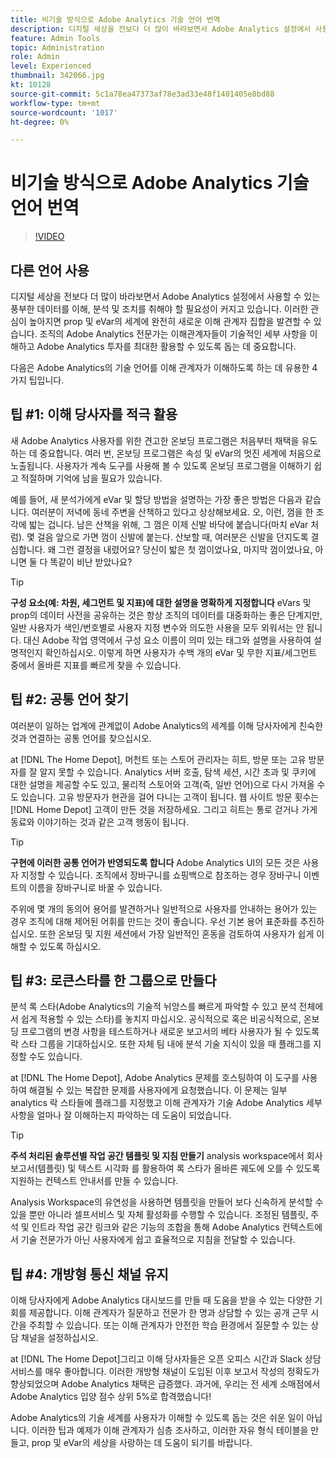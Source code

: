 ```yaml
---
title: 비기술 방식으로 Adobe Analytics 기술 언어 번역
description: 디지털 세상을 전보다 더 많이 바라보면서 Adobe Analytics 설정에서 사용할 수 있는 풍부한 데이터를 이해, 분석 및 조치를 취해야 할 필요성이 커지고 있습니다. 이러한 관심이 높아지면 prop 및 eVar의 세계에 완전히 새로운 이해 관계자 집합을 발견할 수 있습니다. 조직의 Adobe Analytics 전문가는 이해관계자들이 기술적인 세부 사항을 이해하고 Adobe Analytics 투자를 최대한 활용할 수 있도록 돕는 데 중요합니다.
feature: Admin Tools
topic: Administration
role: Admin
level: Experienced
thumbnail: 342066.jpg
kt: 10128
source-git-commit: 5c1a78ea47373af78e3ad33e48f1401405e8bd88
workflow-type: tm+mt
source-wordcount: '1017'
ht-degree: 0%

---
```



# 비기술 방식으로 Adobe Analytics 기술 언어 번역

>[!VIDEO](https://video.tv.adobe.com/v/342066/?quality=12&learn=on)

## 다른 언어 사용

디지털 세상을 전보다 더 많이 바라보면서 Adobe Analytics 설정에서 사용할 수 있는 풍부한 데이터를 이해, 분석 및 조치를 취해야 할 필요성이 커지고 있습니다. 이러한 관심이 높아지면 prop 및 eVar의 세계에 완전히 새로운 이해 관계자 집합을 발견할 수 있습니다. 조직의 Adobe Analytics 전문가는 이해관계자들이 기술적인 세부 사항을 이해하고 Adobe Analytics 투자를 최대한 활용할 수 있도록 돕는 데 중요합니다.

다음은 Adobe Analytics의 기술 언어를 이해 관계자가 이해하도록 하는 데 유용한 4가지 팁입니다.

## 팁 #1: 이해 당사자를 적극 활용

새 Adobe Analytics 사용자를 위한 견고한 온보딩 프로그램은 처음부터 채택을 유도하는 데 중요합니다. 여러 번, 온보딩 프로그램은 속성 및 eVar의 멋진 세계에 처음으로 노출됩니다. 사용자가 계속 도구를 사용해 볼 수 있도록 온보딩 프로그램을 이해하기 쉽고 적절하며 기억에 남을 필요가 있습니다.

예를 들어, 새 분석가에게 eVar 및 할당 방법을 설명하는 가장 좋은 방법은 다음과 같습니다. 여러분이 저녁에 동네 주변을 산책하고 있다고 상상해보세요. 오, 이런, 껌을 한 조각에 밟는 겁니다. 남은 산책을 위해, 그 껌은 이제 신발 바닥에 붙습니다(마치 eVar 처럼). 몇 걸음 앞으로 가면 껌이 신발에 붙는다. 산보할 때, 여러분은 신발을 던지도록 결심합니다. 왜 그런 결정을 내렸어요? 당신이 밟은 첫 껌이었나요, 마지막 껌이었나요, 아니면 둘 다 똑같이 비난 받았나요?

>[!TIP]
>
>**구성 요소(예: 차원, 세그먼트 및 지표)에 대한 설명을 명확하게 지정합니다**
>eVars 및 prop의 데이터 사전을 공유하는 것은 항상 조직의 데이터를 대중화하는 좋은 단계지만, 일반 사용자가 색인/번호별로 사용자 지정 변수와 의도한 사용을 모두 외워서는 안 됩니다. 대신 Adobe 작업 영역에서 구성 요소 이름이 의미 있는 태그와 설명을 사용하여 설명적인지 확인하십시오. 이렇게 하면 사용자가 수백 개의 eVar 및 무한 지표/세그먼트 중에서 올바른 지표를 빠르게 찾을 수 있습니다.

## 팁 #2: 공통 언어 찾기

여러분이 일하는 업계에 관계없이 Adobe Analytics의 세계를 이해 당사자에게 친숙한 것과 연결하는 공통 언어를 찾으십시오.

at [!DNL The Home Depot], 머천트 또는 스토어 관리자는 히트, 방문 또는 고유 방문자를 잘 알지 못할 수 있습니다. Analytics 서버 호출, 탐색 세션, 시간 초과 및 쿠키에 대한 설명을 제공할 수도 있고, 물리적 스토어와 고객(즉, 일반 언어)으로 다시 가져올 수도 있습니다. 고유 방문자가 현관을 걸어 다니는 고객이 됩니다. 웹 사이트 방문 횟수는 [!DNL Home Depot] 고객이 만든 것을 저장하세요. 그리고 히트는 통로 걷거나 가게 동료와 이야기하는 것과 같은 고객 행동이 됩니다.

>[!TIP]
>
>**구현에 이러한 공통 언어가 반영되도록 합니다**
>Adobe Analytics UI의 모든 것은 사용자 지정할 수 있습니다. 조직에서 장바구니를 쇼핑백으로 참조하는 경우 장바구니 이벤트의 이름을 장바구니로 바꿀 수 있습니다.
>
>주위에 몇 개의 동의어 용어를 발견하거나 일반적으로 사용자를 안내하는 용어가 있는 경우 조직에 대해 제어된 어휘를 만드는 것이 좋습니다. 우선 기본 용어 표준화를 추진하십시오. 또한 온보딩 및 지원 세션에서 가장 일반적인 혼동을 검토하여 사용자가 쉽게 이해할 수 있도록 하십시오.

## 팁 #3: 로큰스타를 한 그룹으로 만들다

분석 록 스타(Adobe Analytics의 기술적 뉘앙스를 빠르게 파악할 수 있고 분석 전체에서 쉽게 적용할 수 있는 스타)를 놓치지 마십시오. 공식적으로 혹은 비공식적으로, 온보딩 프로그램의 변경 사항을 테스트하거나 새로운 보고서의 베타 사용자가 될 수 있도록 락 스타 그룹을 기대하십시오. 또한 자체 팀 내에 분석 기술 지식이 있을 때 플래그를 지정할 수도 있습니다.

at [!DNL The Home Depot], Adobe Analytics 문제를 호스팅하여 이 도구를 사용하여 해결될 수 있는 복잡한 문제를 사용자에게 요청했습니다. 이 문제는 일부 analytics 락 스타들에 플래그를 지정했고 이해 관계자가 기술 Adobe Analytics 세부 사항을 얼마나 잘 이해하는지 파악하는 데 도움이 되었습니다.

>[!TIP]
>
>**주석 처리된 솔루션별 작업 공간 템플릿 및 지침 만들기**
>analysis workspace에서 회사 보고서(템플릿) 및 텍스트 시각화 를 활용하여 록 스타가 올바른 궤도에 오를 수 있도록 지원하는 컨텍스트 안내서를 만들 수 있습니다.
>
>Analysis Workspace의 유연성을 사용하면 템플릿을 만들어 보다 신속하게 분석할 수 있을 뿐만 아니라 셀프서비스 및 자체 활성화를 수행할 수 있습니다. 조정된 템플릿, 주석 및 인트라 작업 공간 링크와 같은 기능의 조합을 통해 Adobe Analytics 컨텍스트에서 기술 전문가가 아닌 사용자에게 쉽고 효율적으로 지침을 전달할 수 있습니다.

## 팁 #4: 개방형 통신 채널 유지

이해 당사자에게 Adobe Analytics 대시보드를 만들 때 도움을 받을 수 있는 다양한 기회를 제공합니다. 이해 관계자가 질문하고 전문가 한 명과 상담할 수 있는 공개 근무 시간을 주최할 수 있습니다. 또는 이해 관계자가 안전한 학습 환경에서 질문할 수 있는 상담 채널을 설정하십시오.

at [!DNL The Home Depot]그리고 이해 당사자들은 오픈 오피스 시간과 Slack 상담 서비스를 매우 좋아합니다. 이러한 개방형 채널이 도입된 이후 보고서 작성의 정확도가 향상되었으며 Adobe Analytics 채택은 급증했다. 과거에, 우리는 전 세계 소매점에서 Adobe Analytics 입양 점수 상위 5%로 합격했습니다!

Adobe Analytics의 기술 세계를 사용자가 이해할 수 있도록 돕는 것은 쉬운 일이 아닙니다. 이러한 팁과 예제가 이해 관계자가 심층 조사하고, 이러한 자유 형식 테이블을 만들고, prop 및 eVar의 세상을 사랑하는 데 도움이 되기를 바랍니다.

